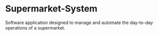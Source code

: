 # Supermarket-System
Software application designed to manage and automate the day-to-day operations of a supermarket.
